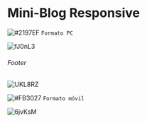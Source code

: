 # Mini-Blog Responsive

![#2197EF](https://via.placeholder.com/15/2197EF/000000?text=+) `Formato PC`

![fJ0nL3](https://user-images.githubusercontent.com/75953873/102124285-d5b4b000-3e26-11eb-8cde-512eb04da6b1.png)
###### Footer
![UKL8RZ](https://user-images.githubusercontent.com/75953873/102124277-d3525600-3e26-11eb-94d6-ec16cb225ca0.png)

![#FB3027](https://via.placeholder.com/15/FB3027/000000?text=+) `Formato móvil`

![6jvKsM](https://user-images.githubusercontent.com/75953873/102124495-1f9d9600-3e27-11eb-9771-f8ac3f334ac1.png)

